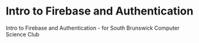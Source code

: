 # Intro to Firebase and Authentication
Intro to Firebase and Authentication - for South Brunswick Computer Science Club

